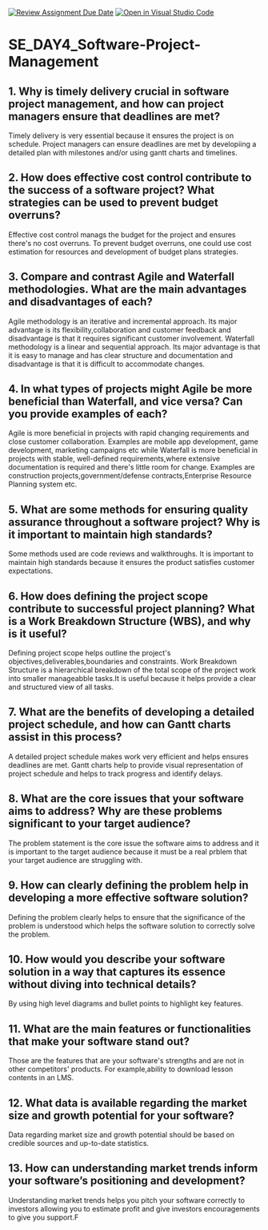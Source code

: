 [![Review Assignment Due Date](https://classroom.github.com/assets/deadline-readme-button-22041afd0340ce965d47ae6ef1cefeee28c7c493a6346c4f15d667ab976d596c.svg)](https://classroom.github.com/a/9pw6JKcu)
[![Open in Visual Studio Code](https://classroom.github.com/assets/open-in-vscode-2e0aaae1b6195c2367325f4f02e2d04e9abb55f0b24a779b69b11b9e10269abc.svg)](https://classroom.github.com/online_ide?assignment_repo_id=15964447&assignment_repo_type=AssignmentRepo)
# SE_DAY4_Software-Project-Management
## 1. Why is timely delivery crucial in software project management, and how can project managers ensure that deadlines are met?
Timely delivery is very essential because it ensures the project is on schedule. Project managers can ensure deadlines are met by developiing a detailed plan with milestones and/or using gantt charts and timelines.
## 2. How does effective cost control contribute to the success of a software project? What strategies can be used to prevent budget overruns?
Effective cost control manags the budget for the project and ensures there's no cost overruns. To prevent budget overruns, one could use cost estimation  for resources and development of budget plans strategies.
## 3. Compare and contrast Agile and Waterfall methodologies. What are the main advantages and disadvantages of each?
Agile methodology is an iterative and incremental approach. Its major advantage is its flexibility,collaboration and customer feedback and disadvantage is that it requires significant customer involvement.
Waterfall methodology is a linear and sequential approach. Its major advantage is that it is easy to manage and has clear structure and documentation and disadvantage is that it is difficult to accommodate changes.
## 4. In what types of projects might Agile be more beneficial than Waterfall, and vice versa? Can you provide examples of each?
Agile is more beneficial in projects with rapid changing requirements and close customer collaboration. Examples are mobile app development, game development, marketing campaigns etc while Waterfall is more beneficial in projects with stable, well-defined requirements,where extensive documentation is required and there's little room for change. Examples are construction projects,government/defense contracts,Enterprise Resource Planning system etc.

## 5. What are some methods for ensuring quality assurance throughout a software project? Why is it important to maintain high standards?
Some methods used are code reviews and walkthroughs. It is important to maintain high standards because it ensures the product satisfies customer expectations.
## 6. How does defining the project scope contribute to successful project planning? What is a Work Breakdown Structure (WBS), and why is it useful?
Defining project scope helps outline the project's objectives,deliverables,boundaries and constraints. Work Breakdown Structure is a hierarchical breakdown of the total scope of the project work into smaller manageabble tasks.It is useful because it helps provide a clear and structured view of all tasks.
## 7. What are the benefits of developing a detailed project schedule, and how can Gantt charts assist in this process?
A detailed project schedule makes work very efficient and helps ensures deadlines are met. Gantt charts help to provide visual representation of project schedule and helps to track progress and identify delays.
## 8. What are the core issues that your software aims to address? Why are these problems significant to your target audience?
The problem statement is the core issue the software aims to address and it is important to the target audience because it must be a real prblem that your target audience are struggling with.
## 9. How can clearly defining the problem help in developing a more effective software solution?
Defining the problem clearly helps to ensure that the significance of the problem is understood which helps the software solution to correctly solve the problem.
## 10. How would you describe your software solution in a way that captures its essence without diving into technical details?
By using high level diagrams and bullet points to highlight key features.
## 11. What are the main features or functionalities that make your software stand out?
Those are the features that are your software's strengths and are not in other competitors' products. For example,ability to download lesson contents in an LMS.
## 12. What data is available regarding the market size and growth potential for your software?
Data regarding market size and growth potential should be based on credible sources and up-to-date statistics.
## 13. How can understanding market trends inform your software’s positioning and development?
Understanding market trends helps you pitch your software correctly to investors allowing you to estimate profit and give investors encouragements to give you support.F
